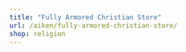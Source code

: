 ```yaml
---
title: "Fully Armored Christian Store"
url: /aiken/fully-armored-christian-store/
shop: religion
---
```


